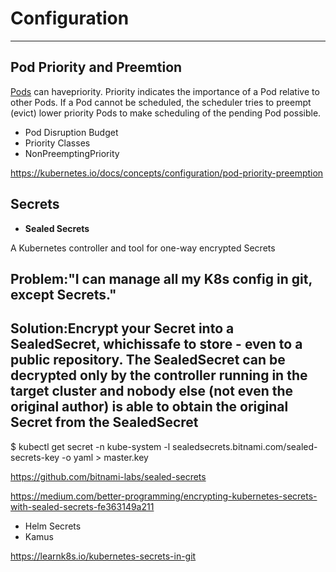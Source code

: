 # Configuration

---

## Pod Priority and Preemtion

[Pods](https://kubernetes.io/docs/user-guide/pods) can havepriority. Priority indicates the importance of a Pod relative to other Pods. If a Pod cannot be scheduled, the scheduler tries to preempt (evict) lower priority Pods to make scheduling of the pending Pod possible.

- Pod Disruption Budget
- Priority Classes
- NonPreemptingPriority

<https://kubernetes.io/docs/concepts/configuration/pod-priority-preemption>

## Secrets

- **Sealed Secrets**

A Kubernetes controller and tool for one-way encrypted Secrets

## Problem:"I can manage all my K8s config in git, except Secrets."

## Solution:Encrypt your Secret into a SealedSecret, whichissafe to store - even to a public repository. The SealedSecret can be decrypted only by the controller running in the target cluster and nobody else (not even the original author) is able to obtain the original Secret from the SealedSecret

$ kubectl get secret -n kube-system -l sealedsecrets.bitnami.com/sealed-secrets-key -o yaml > master.key

<https://github.com/bitnami-labs/sealed-secrets>

<https://medium.com/better-programming/encrypting-kubernetes-secrets-with-sealed-secrets-fe363149a211>

- Helm Secrets
- Kamus

<https://learnk8s.io/kubernetes-secrets-in-git>
